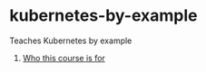 # kubernetes-by-example
Teaches Kubernetes by example

1. [Who this course is for](_pages/personas)
